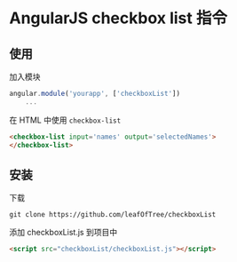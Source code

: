 # AngularJS checkbox list 指令

## 使用 

加入模块

```javascript
angular.module('yourapp', ['checkboxList'])
    ...
```

在 HTML 中使用 `checkbox-list`

```html
<checkbox-list input='names' output='selectedNames'>
</checkbox-list>
```

## 安装

下载

    git clone https://github.com/leafOfTree/checkboxList

添加 checkboxList.js 到项目中

```html
<script src="checkboxList/checkboxList.js"></script>
```
